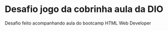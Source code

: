 # Desafio jogo da cobrinha aula da DIO

Desafio feito acompanhando aula do bootcamp HTML Web Developer
